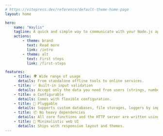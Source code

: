 ```yaml
---
# https://vitepress.dev/reference/default-theme-home-page
layout: home

hero:
    name: "Waylis"
    tagline: A quick and simple way to communicate with your Node.js app from the browser
    actions:
        - theme: brand
          text: Read more
          link: /intro
        - theme: alt
          text: First steps
          link: /first-steps

features:
    - title: 🌍 Wide range of usage
      details: From standalone offline tools to online services.
    - title: ✅ Built-in input validation
      details: Accept only the data you need from users (strings, numbers, booleans, dates, files).
    - title: ⚙️ Configurable
      details: Comes with flexible configuration.
    - title: 🔌 Pluggable
      details: Supports custom databases, file storages, loggers by implementing simple interfaces.
    - title: 📦 No heavy dependencies
      details: All core functions and the HTTP server are written using only the standard Node.js library.
    - title: 🎨 Minimalistic web UI
      details: Ships with responsive layout and themes.
---
```

